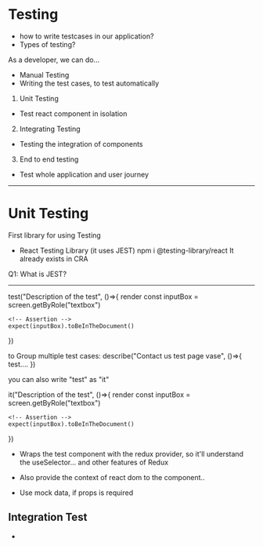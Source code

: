 # Testing
- how to write testcases in our application?
- Types of testing?


As a developer, we can do...
- Manual Testing
- Writing the test cases, to test automatically


1. Unit Testing 
- Test react component in isolation

2. Integrating Testing
- Testing the integration of components

3. End to end testing
- Test whole application and user journey


-------------------------

# Unit Testing
First library for using Testing
- React Testing Library (it uses JEST)
npm i @testing-library/react
It already exists in CRA

Q1: What is JEST?
 
---------------------------


test("Description of the test", ()=>{
    render <Contact />
    const inputBox = screen.getByRole("textbox")

    <!-- Assertion -->
    expect(inputBox).toBeInTheDocument()
})


to Group multiple test cases:
describe("Contact us test page vase", ()=>{
    test....
})

you can also write "test" as "it"

it("Description of the test", ()=>{
    render <Contact />
    const inputBox = screen.getByRole("textbox")

    <!-- Assertion -->
    expect(inputBox).toBeInTheDocument()
})


- Wraps the test component with the redux provider, so it'll understand the useSelector... and other features of Redux
- Also provide the context of react dom to the component..


- Use mock data, if props is required



## Integration Test
- 